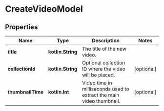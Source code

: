 
# CreateVideoModel

## Properties
Name | Type | Description | Notes
------------ | ------------- | ------------- | -------------
**title** | **kotlin.String** | The title of the new video. | 
**collectionId** | **kotlin.String** | Optional collection ID where the video will be placed. |  [optional]
**thumbnailTime** | **kotlin.Int** | Video time in milliseconds used to extract the main video thumbnail. |  [optional]



